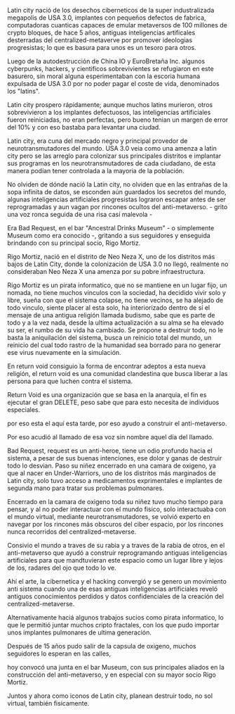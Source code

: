 Latin city nació de los desechos ciberneticos de la super industralizada megapolis de USA 3.0,
implantes con pequeños defectos de fabrica, computadoras cuanticas capaces de emular
metaversos de 100 millones de crypto bloques, de hace 5 años, antiguas inteligencias artificales
desterradas del centralized-metaverve por promover ideologias progresistas;
lo que es basura para unos es un tesoro para otros.

Luego de la autodestrucción de China IO y EuroBretaña Inc. algunos cyberpunks, hackers,
y cientificos sobrevivientes se refugiaron en este basurero, sin moral alguna esperimentaban
con la escoria humana expulsada de USA 3.0 por no poder pagar el coste de vida,
denominados los "latins".

Latin city prospero rápidamente; aunque muchos latins murieron, otros
sobrevivieron a los implantes defectuosos, las inteligencias artificiales fueron reiniciadas,
no eran perfectas, pero bueno tenian un margen de error del 10% y con eso bastaba para
levantar una ciudad.

Latin city, era cuna del mercado negro y principal provedor de neurotransmutadores del mundo.
USA 3.0 veia como una amenza a latin city pero se las arreglo para colonizar sus principales
distritos e implantar sus programas en los neurotransmutadores de cada ciudadano,
de esta manera podían tener controlada a la mayoria de la población.

No olviden de dónde nació la Latin city, no olviden que en las entrañas de la sopa infinita de datos, se esconden aún guardados los secretos del mundo, algunas inteligencias artificiales progresistas lograron escapar antes de ser reprogramadas y aun vagan por rincones ocultos del anti-metaverso. - grito una voz ronca seguida de una risa casí malevola -

Era Bad Request, en el bar "Ancestral Drinks Museum" - o simplemente Museum como era conocido -,
gritando a sus seguidores y enseguida brindando con su principal socio, Rigo Mortiz.

Rigo Mortiz, nació en el distrito de Neo Neza X, uno de los distritos más bajos de Latin City,
donde la colonización de USA 3.0 no llegó, realmente no consideraban Neo Neza X una amenza por
su pobre infraestructura.

Rigo Mortiz es un pirata informatico, que no se mantiene en un lugar fijo,
un nomada, no tiene muchos vinculos con la sociedad, ha decidido vivir solo y libre,
sueña con que el sistema colapse, no tiene vecinos, se ha alejado de todo vinculo,
siente placer al esta solo, ha interiorizado dentro de sí el mensaje de una antigua religión
llamada budismo, sabe que es parte de todo y a la vez nada,
desde la ultima actualización a su alma se ha elevado su ser, el rumbo de su vida ha cambiado.
Se propone a destruir todo, no le basta la aniquilación del sistema, busca un reinicio
total del mundo, un reinicio del cual todo rastro de la humanidad sea borrado para no
generar ese virus nuevamente en la simulación.

En return void consiguio la forma de encontrar adeptos a esta nueva religión,
el return void es una comunidad clandestina que busca liberar a las persona para
que luchen contra el sistema.

Return Void es una organización que se basa en la anarquia,
el fin es ejecutar el gran DELETE,
peso sabe que para esto necesita de individuos especiales.

por eso esta el aquí esta tarde, por eso ayudo a construir el anti-metaverso.

Por eso acudió al llamado de esa voz sin nombre aquel día del llamado.


Bad Request, request es un anti-heroe, tiene un odio profundo hacia el sistema,
a pesar de sus buenas intenciones, ese dolor y ganas de destruir todo lo desvian.
Paso su niñez encerrado en una camara de oxigeno, ya que al nacer en Under-Warriors,
uno de los distritos más marginados de Latin city, solo tuvo acceso a medicamentos
exprimentales e implantes de segunda mano para tratar sus problemas pulmonares.

Encerrado en la camara de oxigeno toda su niñez tuvo mucho tiempo para pensar,
y al no poder interactuar con el mundo fisico, solo interactuaba con el mundo virtual,
mediante neurotransmutadores, se volvió experto en navegar por los rincones más obscuros
del ciber espacio, por los rincones nunca recorridos del centralized-metaverse.

Consivio el mundo a traves de su rabia y a traves de la rabia de otros,
en el anti-metaverso que ayudó a construir reprogramando antiguas inteligencias
artificiales para que mandtuvieran este espacio como un lugar libre y lejos de los,
radares del ojo que todo lo ve.

Ahí el arte, la cibernetica y el hacking convergió y se genero un movimiento
anti sistema cuando una de esas antiguas inteligencias artificiales reveló
antiguos conocimientos perdidos y datos confidenciales de la creación del centralized-metaverse.

Alternativamente haciá algunos trabajos sucios como pirata informatico,
lo que le permitió juntar muchos cripto fractales,
con los que pudo importar unos implantes pulmonares de ultima generación.

Después de 15 años pudo salir de la capsula de oxigeno,
muchos seguidores lo esperan en las calles,

hoy convocó una junta en el bar Museum,
con sus principales aliados en la construcción del anti-metaverso,
y en especial con su mayor socio Rigo Mortiz.

Juntos y ahora como iconos de Latin city, planean destruir todo,
no sol virtual, también fisicamente.